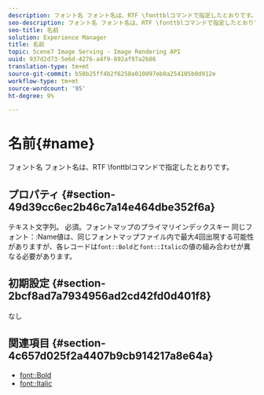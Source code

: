 ```yaml
---
description: フォント名 フォント名は、RTF \fonttblコマンドで指定したとおりです。
seo-description: フォント名 フォント名は、RTF \fonttblコマンドで指定したとおりです。
seo-title: 名前
solution: Experience Manager
title: 名前
topic: Scene7 Image Serving - Image Rendering API
uuid: 937d2d73-5e6d-4276-a4f9-892af97a2b86
translation-type: tm+mt
source-git-commit: b58b25ff4b2f6258a010097eb0a254105b0d912e
workflow-type: tm+mt
source-wordcount: '95'
ht-degree: 9%

---
```



# 名前{#name}

フォント名 フォント名は、RTF \fonttblコマンドで指定したとおりです。

## プロパティ {#section-49d39cc6ec2b46c7a14e464dbe352f6a}

テキスト文字列。 必須。フォントマップのプライマリインデックスキー 同じフォント：:Name値は、同じフォントマップファイル内で最大4回出現する可能性がありますが、各レコードは`font::Bold`と`font::Italic`の値の組み合わせが異なる必要があります。

## 初期設定 {#section-2bcf8ad7a7934956ad2cd42fd0d401f8}

なし

## 関連項目 {#section-4c657d025f2a4407b9cb914217a8e64a}

* [font::Bold](r-bold-font.md#reference_F7B017EF67574A29ABFC3954AB64159C)
* [font::Italic](r-italic-font.md#reference_DC04A532B34A41AF81B0B9644ACFAAD6)
